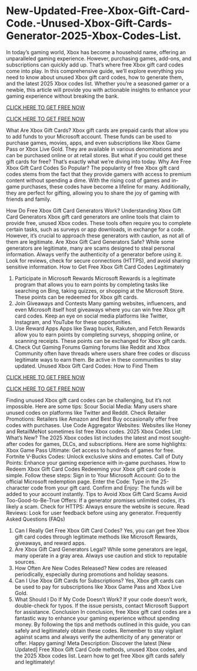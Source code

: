 # New-Updated-Free-Xbox-Gift-Card-Code.-Unused-Xbox-Gift-Cards-Generator-2025-Xbox-Codes-List.

In today’s gaming world, Xbox has become a household name, offering an unparalleled gaming experience. However, purchasing games, add-ons, and subscriptions can quickly add up. That’s where free Xbox gift card codes come into play. In this comprehensive guide, we’ll explore everything you need to know about unused Xbox gift card codes, how to generate them, and the latest 2025 Xbox codes list. Whether you’re a seasoned gamer or a newbie, this article will provide you with actionable insights to enhance your gaming experience without breaking the bank.

[CLICK HERE TO GET FREE NOW](https://proalloffer.com/all-gift-card)

[CLICK HERE TO GET FREE NOW](https://proalloffer.com/all-gift-card)


What Are Xbox Gift Cards?
Xbox gift cards are prepaid cards that allow you to add funds to your Microsoft account. These funds can be used to purchase games, movies, apps, and even subscriptions like Xbox Game Pass or Xbox Live Gold. They are available in various denominations and can be purchased online or at retail stores. But what if you could get these gift cards for free? That’s exactly what we’re diving into today.
Why Are Free Xbox Gift Card Codes So Popular?
The popularity of free Xbox gift card codes stems from the fact that they provide gamers with access to premium content without spending a dime. With the rising cost of games and in-game purchases, these codes have become a lifeline for many. Additionally, they are perfect for gifting, allowing you to share the joy of gaming with friends and family.

How Do Free Xbox Gift Card Generators Work?
Understanding Xbox Gift Card Generators
Xbox gift card generators are online tools that claim to provide free, unused Xbox codes. These tools often require you to complete certain tasks, such as surveys or app downloads, in exchange for a code. However, it’s crucial to approach these generators with caution, as not all of them are legitimate.
Are Xbox Gift Card Generators Safe?
While some generators are legitimate, many are scams designed to steal personal information. Always verify the authenticity of a generator before using it. Look for reviews, check for secure connections (HTTPS), and avoid sharing sensitive information.
How to Get Free Xbox Gift Card Codes Legitimately
1. Participate in Microsoft Rewards
Microsoft Rewards is a legitimate program that allows you to earn points by completing tasks like searching on Bing, taking quizzes, or shopping at the Microsoft Store. These points can be redeemed for Xbox gift cards.
2. Join Giveaways and Contests
Many gaming websites, influencers, and even Microsoft itself host giveaways where you can win free Xbox gift card codes. Keep an eye on social media platforms like Twitter, Instagram, and YouTube for these opportunities.
3. Use Reward Apps
Apps like Swag bucks, Rakuten, and Fetch Rewards allow you to earn points by completing surveys, shopping online, or scanning receipts. These points can be exchanged for Xbox gift cards.
4. Check Out Gaming Forums
Gaming forums like Reddit and Xbox Community often have threads where users share free codes or discuss legitimate ways to earn them. Be active in these communities to stay updated.
Unused Xbox Gift Card Codes: How to Find Them

[CLICK HERE TO GET FREE NOW](https://proalloffer.com/all-gift-card)

[CLICK HERE TO GET FREE NOW](https://proalloffer.com/all-gift-card)

Finding unused Xbox gift card codes can be challenging, but it’s not impossible. Here are some tips:
Scour Social Media: Many users share unused codes on platforms like Twitter and Reddit.
Check Retailer Promotions: Retailers like Amazon and Best Buy occasionally offer free codes with purchases.
Use Code Aggregator Websites: Websites like Honey and RetailMeNot sometimes list free Xbox codes.
2025 Xbox Codes List: What’s New?
The 2025 Xbox codes list includes the latest and most sought-after codes for games, DLCs, and subscriptions. Here are some highlights:
Xbox Game Pass Ultimate: Get access to hundreds of games for free.
Fortnite V-Bucks Codes: Unlock exclusive skins and emotes.
Call of Duty Points: Enhance your gaming experience with in-game purchases.
How to Redeem Xbox Gift Card Codes
Redeeming your Xbox gift card code is simple. Follow these steps:
Sign in to Your Microsoft Account: Go to the official Microsoft redemption page.
Enter the Code: Type in the 25-character code from your gift card.
Confirm and Enjoy: The funds will be added to your account instantly.
Tips to Avoid Xbox Gift Card Scams
Avoid Too-Good-to-Be-True Offers: If a generator promises unlimited codes, it’s likely a scam.
Check for HTTPS: Always ensure the website is secure.
Read Reviews: Look for user feedback before using any generator.
Frequently Asked Questions (FAQs)
1. Can I Really Get Free Xbox Gift Card Codes?
Yes, you can get free Xbox gift card codes through legitimate methods like Microsoft Rewards, giveaways, and reward apps.
2. Are Xbox Gift Card Generators Legal?
While some generators are legal, many operate in a gray area. Always use caution and stick to reputable sources.
3. How Often Are New Codes Released?
New codes are released periodically, especially during promotions and holiday seasons.
4. Can I Use Xbox Gift Cards for Subscriptions?
Yes, Xbox gift cards can be used to pay for subscriptions like Xbox Game Pass and Xbox Live Gold.
5. What Should I Do If My Code Doesn’t Work?
If your code doesn’t work, double-check for typos. If the issue persists, contact Microsoft Support for assistance.
Conclusion
In conclusion, free Xbox gift card codes are a fantastic way to enhance your gaming experience without spending money. By following the tips and methods outlined in this guide, you can safely and legitimately obtain these codes. Remember to stay vigilant against scams and always verify the authenticity of any generator or offer. Happy gaming!
Meta Description: Discover the latest [New Updated] Free Xbox Gift Card Code methods, unused Xbox codes, and the 2025 Xbox codes list. Learn how to get free Xbox gift cards safely and legitimately!
